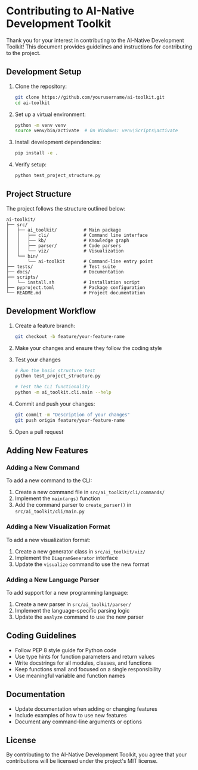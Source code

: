 # Contributing to AI-Native Development Toolkit

Thank you for your interest in contributing to the AI-Native Development Toolkit! This document provides guidelines and instructions for contributing to the project.

## Development Setup

1. Clone the repository:
   ```bash
   git clone https://github.com/yourusername/ai-toolkit.git
   cd ai-toolkit
   ```

2. Set up a virtual environment:
   ```bash
   python -m venv venv
   source venv/bin/activate  # On Windows: venv\Scripts\activate
   ```

3. Install development dependencies:
   ```bash
   pip install -e .
   ```

4. Verify setup:
   ```bash
   python test_project_structure.py
   ```

## Project Structure

The project follows the structure outlined below:

```
ai-toolkit/
├── src/
│   ├── ai_toolkit/          # Main package
│   │   ├── cli/             # Command line interface
│   │   ├── kb/              # Knowledge graph
│   │   ├── parser/          # Code parsers
│   │   └── viz/             # Visualization
│   └── bin/
│       └── ai-toolkit       # Command-line entry point
├── tests/                   # Test suite
├── docs/                    # Documentation
├── scripts/
│   └── install.sh           # Installation script
├── pyproject.toml           # Package configuration
└── README.md                # Project documentation
```

## Development Workflow

1. Create a feature branch:
   ```bash
   git checkout -b feature/your-feature-name
   ```

2. Make your changes and ensure they follow the coding style

3. Test your changes
   ```bash
   # Run the basic structure test
   python test_project_structure.py
   
   # Test the CLI functionality
   python -m ai_toolkit.cli.main --help
   ```

4. Commit and push your changes:
   ```bash
   git commit -m "Description of your changes"
   git push origin feature/your-feature-name
   ```

5. Open a pull request

## Adding New Features

### Adding a New Command

To add a new command to the CLI:

1. Create a new command file in `src/ai_toolkit/cli/commands/`
2. Implement the `main(args)` function
3. Add the command parser to `create_parser()` in `src/ai_toolkit/cli/main.py`

### Adding a New Visualization Format

To add a new visualization format:

1. Create a new generator class in `src/ai_toolkit/viz/`
2. Implement the `DiagramGenerator` interface
3. Update the `visualize` command to use the new format

### Adding a New Language Parser

To add support for a new programming language:

1. Create a new parser in `src/ai_toolkit/parser/`
2. Implement the language-specific parsing logic
3. Update the `analyze` command to use the new parser

## Coding Guidelines

- Follow PEP 8 style guide for Python code
- Use type hints for function parameters and return values
- Write docstrings for all modules, classes, and functions
- Keep functions small and focused on a single responsibility
- Use meaningful variable and function names

## Documentation

- Update documentation when adding or changing features
- Include examples of how to use new features
- Document any command-line arguments or options

## License

By contributing to the AI-Native Development Toolkit, you agree that your contributions will be licensed under the project's MIT license. 